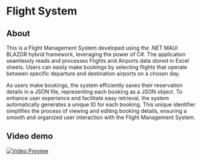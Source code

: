 # Flight System

## About

This is a Flight Management System developed using the .NET MAUI BLAZOR hybrid framework, leveraging the power of C#. The application seamlessly reads and processes Flights and Airports data stored in Excel sheets. Users can easily make bookings by selecting flights that operate between specific departure and destination airports on a chosen day.

As users make bookings, the system efficiently saves their reservation details in a JSON file, representing each booking as a JSON object. To enhance user experience and facilitate easy retrieval, the system automatically generates a unique ID for each booking. This unique identifier simplifies the process of viewing and editing booking details, ensuring a smooth and organized user interaction with the Flight Management System.

## Video demo

[![Video Preview](https://imgflip.com/gif/89y5py)](https://clipchamp.com/watch/JB7Vc4lzInc)